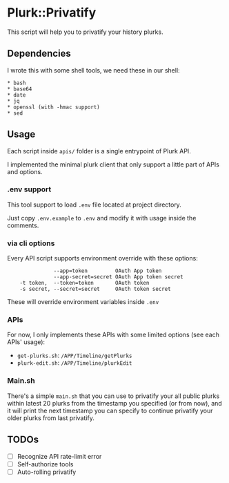 # Plurk::Privatify

This script will help you to privatify your history plurks.

## Dependencies

I wrote this with some shell tools, we need these in our shell:

```
* bash
* base64
* date
* jq
* openssl (with -hmac support)
* sed
```

## Usage

Each script inside `apis/` folder is a single entrypoint of Plurk API.

I implemented the minimal plurk client that only support a little part of APIs and options.

### .env support

This tool support to load `.env` file located at project directory.

Just copy `.env.example` to `.env` and modify it with usage inside the comments.

### via cli options

Every API script supports environment override with these options:

```
               --app=token         OAuth App token
               --app-secret=secret OAuth App token secret
    -t token,  --token=token       OAuth token
    -s secret, --secret=secret     OAuth token secret
```

These will override environment variables inside `.env`

### APIs

For now, I only implements these APIs with some limited options (see each APIs' usage):

* `get-plurks.sh`: `/APP/Timeline/getPlurks`
* `plurk-edit.sh`: `/APP/Timeline/plurkEdit`

### Main.sh

There's a simple `main.sh` that you can use to privatify your all public plurks within latest 20 plurks from the timestamp you specified (or from now),
and it will print the next timestamp you can specify to continue privatify your older plurks from last privatify.

## TODOs

* [ ] Recognize API rate-limit error
* [ ] Self-authorize tools
* [ ] Auto-rolling privatify
